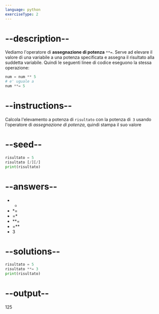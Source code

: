 ```yaml
---
language: python
exerciseType: 2
---
```


# --description--

Vediamo l'operatore di **assegnazione di potenza** `**=`.
Serve ad elevare il valore di una variabile a una potenza specificata e assegna il risultato alla suddetta variabile.
Quindi le seguenti linee di codice eseguono la stessa operazione:
```python
num = num ** 5
# e' uguale a
num **= 5
```

# --instructions--

Calcola l'elevamento a potenza di `risultato` con la potenza di` 3` usando l'operatore  di *assegnazione di potenza*, quindi stampa il suo valore

# --seed--

```python
risultato = 5
risultato [/][/]
print(risultato)
```

# --answers--

- * 
- *= 
- =* 
- **= 
- =** 
- 3

# --solutions--

```python
risultato = 5
risultato **= 3
print(risultato)
```

# --output--

125
